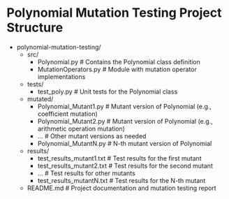 # Polynomial Mutation Testing Project Structure

- polynomial-mutation-testing/
  - src/
    - Polynomial.py         # Contains the Polynomial class definition
    - MutationOperators.py  # Module with mutation operator implementations
  - tests/
    - test_poly.py           # Unit tests for the Polynomial class
  - mutated/
    - Polynomial_Mutant1.py # Mutant version of Polynomial (e.g., coefficient mutation)
    - Polynomial_Mutant2.py # Mutant version of Polynomial (e.g., arithmetic operation mutation)
    - ...                   # Other mutant versions as needed
    - Polynomial_MutantN.py # N-th mutant version of Polynomial
  - results/
    - test_results_mutant1.txt # Test results for the first mutant
    - test_results_mutant2.txt # Test results for the second mutant
    - ...                       # Test results for other mutants
    - test_results_mutantN.txt # Test results for the N-th mutant
  - README.md              # Project documentation and mutation testing report


